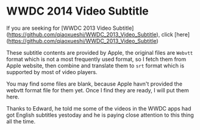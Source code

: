 WWDC 2014 Video Subtitle
========================

If you are seeking for [WWDC 2013 Video Subtitle]
(https://github.com/qiaoxueshi/WWDC_2013_Video_Subtitle), click [here]
(https://github.com/qiaoxueshi/WWDC_2013_Video_Subtitle)

These subtitle contents are provided by Apple, the original files are `Webvtt` format which is not a most frequently used format, so I fetch them from Apple website, then combine and translate them to `srt` format which is supported by most of video players.

You may find some files are blank, because Apple havn't provided the webvtt format file for them yet. Once I find they are ready, I will put them here.

Thanks to Edward, he told me some of the videos in the WWDC apps had got English subtitles yestoday and he is paying close attention to this thing all the time.
 
